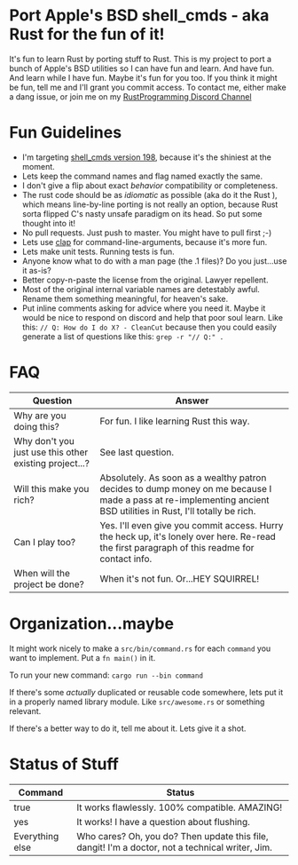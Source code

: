 # Port Apple's BSD shell_cmds - aka Rust for the fun of it!

It's fun to learn Rust by porting stuff to Rust.  This is my project to port a
bunch of Apple's BSD utilities so I can have fun and learn.  And have fun.  And
learn while I have fun.  Maybe it's fun for you too.  If you think it might be
fun, tell me and I'll grant you commit access.  To contact me, either make a
dang issue, or join me on my
[RustProgramming Discord Channel](https://discord.gg/pR7hBBe)

# Fun Guidelines

- I'm targeting [shell_cmds version 198](https://opensource.apple.com/source/shell_cmds/shell_cmds-198/), because it's the shiniest at the moment.
- Lets keep the command names and flag named exactly the same.
- I don't give a flip about exact *behavior* compatibility or completeness.
- The rust code should be as *idiomatic* as possible (aka do it the Rust ), which means line-by-line
  porting is not really an option, because Rust sorta flipped C's nasty unsafe
  paradigm on its head.  So put some thought into it!
- No pull requests.  Just push to master.  You might have to pull first ;-)
- Lets use [clap](https://crates.io/crates/clap) for command-line-arguments, because it's more fun.
- Lets make unit tests.  Running tests is fun.
- Anyone know what to do with a man page (the .1 files)?  Do you just...use it as-is?
- Better copy-n-paste the license from the original. Lawyer repellent.
- Most of the original internal variable names are detestably awful. Rename them something meaningful, for heaven's sake.
- Put inline comments asking for advice where you need it.  Maybe it would be nice to respond on discord and help that poor soul learn.  Like this:  `// Q: How do I do X? - CleanCut` because then you could easily generate a list of questions like this: `grep -r "// Q:" .`


# FAQ

| Question | Answer |
|----------|--------|
| Why are you doing this?  | For fun.  I like learning Rust this way.|
| Why don't you just use this other existing project...? | See last question.|
| Will this make you rich? | Absolutely. As soon as a wealthy patron decides to dump money on me because I made a pass at re-implementing ancient BSD utilities in Rust, I'll totally be rich.|
| Can I play too? | Yes. I'll even give you commit access. Hurry the heck up, it's lonely over here. Re-read the first paragraph of this readme for contact info.|
| When will the project be done? | When it's not fun.  Or...HEY SQUIRREL!|

# Organization...maybe

It might work nicely to make a `src/bin/command.rs` for each `command` you want to implement.  Put a `fn main()` in it.

To run your new command: `cargo run --bin command`

If there's some *actually* duplicated or reusable code somewhere, lets put it
in a properly named library module.  Like `src/awesome.rs` or something relevant.

If there's a better way to do it, tell me about it.  Lets give it a shot.

# Status of Stuff

| Command | Status |
|---------|--------|
| true | It works flawlessly.  100% compatible.  AMAZING! |
| yes | It works!  I have a question about flushing. |
| Everything else | Who cares? Oh, you do? Then update this file, dangit! I'm a doctor, not a technical writer, Jim. |
